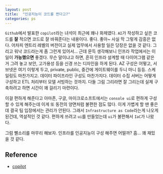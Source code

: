 ```yaml
---
layout: post
title:  "인공지능이 코드를 짠다고?"
categories: ps
---
```


`Github`에서 발표한 `copilot`라는 녀석이 최근에 꽤나 화제였다. `AI`가 작성하고 싶은 코드를 **잘** 적으면 코드로 잘 바꿔준다는 내용이다. 좋다. 좋아~ 사실 막 그렇게 감흥은 없다. 어차피 엔트리 레벨의 버전이고 실제 업무에서 사용할 일은 당장은 없을 것 같다. 그리고 워낙 코드라는게 좀 그런게 있어서... 근데 문득 생각해보니 인프라 작업에서는 이 일이 **가능했으면** 좋겠다. 무슨 말이냐고 하면, 흔히 인프라 설계할 때 다이어그램 같은 거 그려 놓고 보안, 고가용성 등을 신경 쓰는 디자인을 하게 된다. AZ 구성은 어떻고, 서브넷은 여기 이렇게 두고, private, public, 중간에 게이트웨이를 두니 마니 등등. 스케일링도 마찬가지고. 데이터 파이프라인 구성도 마찬가지다. 데이터 수집 서버는 어떻게 구성하고 ETL 처리부터 모델 서빙하는 것까지. 다들 그림 그리라면 잘 그리는데 실제 구축하려고 하면 시간이 꽤 걸리기 마련이다.

이걸 편하게 해준다고 아마존, 구글, 마이크로소프트에서는 `console ui`로 편하게 구성할 수 있게 해주는데 이게 또 동전의 양면처럼 불편한 점도 많다. 이게 가볍게 할 땐 좋은데 결국 팀 입장에서는 관리가 안된다. 그래서 `Infrastructure as Code`라는게 나오게 된건데, 역설적인 것 같다. 편하게 쓰려고 `ui`를 만들었는데 `ui`가 불편해서 `IaC`가 나왔다.

그럼 뻘소리를 마무리 해보자. 인프라를 인공지능이 구성 해주면 어떨까? 흠... 꽤 재밌을 것 같다.

## Reference
- [copilot](https://copilot.github.com/)
